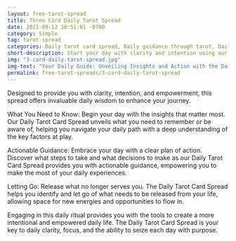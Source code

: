 ```yaml
---
layout: free-tarot-spread
title: Three Card Daily Tarot Spread
date: 2021-09-12 10:51:01 -0700
category: Simple
tag: tarot-spread
categories: Daily tarot card spread, Daily guidance through tarot, Daily insights with tarot cards, Empowering daily tarot readings, Tarot for daily clarity, Daily intention setting with tarot, Daily tarot guidance and advice, Understanding daily challenges with tarot, Releasing negativity with daily tarot, Seizing daily opportunities through tarot, Daily tarot card meanings, Optimizing your day with tarot, Personal growth through daily tarot, Tarot for daily empowerment, Setting intentions for the day with tarot
short-description: Start your day with clarity and intention using our Daily Tarot Card Spread. Discover what you need to know, what actions to take, and what to release for a more fulfilling and empowered daily journey.
img: "3-card-daily-tarot-spread.jpg"
img-text: "Your Daily Guide: Unveiling Insights and Action with the Daily Tarot Card Spread"
permalink: free-tarot-spreads/3-card-daily-tarot-spread
---
```


Designed to provide you with clarity, intention, and empowerment, this spread offers invaluable daily wisdom to enhance your journey.

What You Need to Know: Begin your day with the insights that matter most. Our Daily Tarot Card Spread unveils what you need to remember or be aware of, helping you navigate your daily path with a deep understanding of the key factors at play.

Actionable Guidance: Embrace your day with a clear plan of action. Discover what steps to take and what decisions to make as our Daily Tarot Card Spread provides you with actionable guidance, empowering you to make the most of your daily experiences.

Letting Go: Release what no longer serves you. The Daily Tarot Card Spread helps you identify and let go of what needs to be released from your life, allowing space for new energies and opportunities to flow in.

Engaging in this daily ritual provides you with the tools to create a more intentional and empowered daily life. The Daily Tarot Card Spread is your key to daily clarity, focus, and the ability to seize each day with purpose.